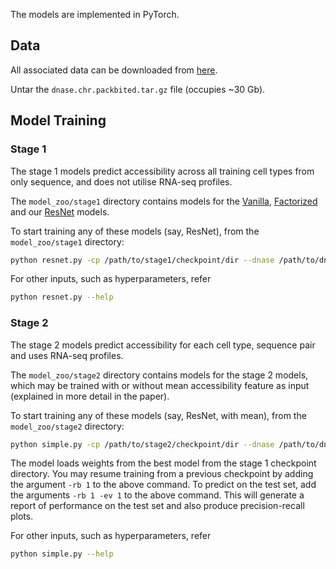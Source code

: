 
<!--- 
= TODO 
- describe all the data files in some detail
- details on resuming training
- add detail on evaluation
- cell type as input 
--->

The models are implemented in PyTorch.

## Data

All associated data can be downloaded from [here](http://mitra.stanford.edu/kundaje/projects/seqxgene/).

Untar the `dnase.chr.packbited.tar.gz` file (occupies ~30 Gb).


## Model Training 

### Stage 1

The stage 1 models predict accessibility across all training cell types from only sequence, and does not utilise RNA-seq profiles.

The `model_zoo/stage1` directory contains models for the [Vanilla](./model_zoo/stage1/vanilla.py), [Factorized](./model_zoo/stage1/factorized.py) and our [ResNet](./model_zoo/stage1/resnet.py) models.

To start training any of these models (say, ResNet), from the `model_zoo/stage1` directory:

```bash
python resnet.py -cp /path/to/stage1/checkpoint/dir --dnase /path/to/dnase/packbited --rna_quants /path/to/rna_quants_1630tf.joblib
```

For other inputs, such as hyperparameters, refer

```bash
python resnet.py --help
```

### Stage 2

The stage 2 models predict accessibility for each cell type, sequence pair and uses RNA-seq profiles.

The `model_zoo/stage2` directory contains models for the stage 2 models, which may be trained with or without mean accessibility feature as input (explained in more detail in the paper).

To start training any of these models (say, ResNet, with mean), from the `model_zoo/stage2` directory:

```bash
python simple.py -cp /path/to/stage2/checkpoint/dir --dnase /path/to/dnase/packbited --rna_quants /path/to/rna_quants_1630tf.joblib --stage1_file ../stage1/resnet.py --stage1_pretrained_model_path /path/to/stage1/checkpoint/dir --with_mean 1
```

The model loads weights from the best model from the stage 1 checkpoint directory. You may resume training from a previous checkpoint by adding the argument ```-rb 1``` to the above command. To predict on the test set, add the arguments ```-rb 1 -ev 1``` to the above command. This will generate a report of performance on the test set and also produce precision-recall plots. 

For other inputs, such as hyperparameters, refer

```bash
python simple.py --help
```


